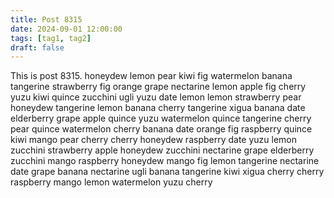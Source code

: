 ```yaml
---
title: Post 8315
date: 2024-09-01 12:00:00
tags: [tag1, tag2]
draft: false
---
```

This is post 8315.
honeydew
lemon
pear
kiwi
fig
watermelon
banana
tangerine
strawberry
fig
orange
grape
nectarine
lemon
apple
fig
cherry
yuzu
kiwi
quince
zucchini
ugli
yuzu
date
lemon
lemon
strawberry
pear
honeydew
tangerine
lemon
banana
cherry
tangerine
xigua
banana
date
elderberry
grape
apple
quince
yuzu
watermelon
quince
tangerine
cherry
pear
quince
watermelon
cherry
banana
date
orange
fig
raspberry
quince
kiwi
mango
pear
cherry
cherry
honeydew
raspberry
date
yuzu
lemon
zucchini
strawberry
apple
honeydew
zucchini
nectarine
grape
elderberry
zucchini
mango
raspberry
honeydew
mango
fig
lemon
tangerine
nectarine
date
grape
banana
nectarine
ugli
banana
tangerine
kiwi
xigua
cherry
cherry
raspberry
mango
lemon
watermelon
yuzu
cherry
